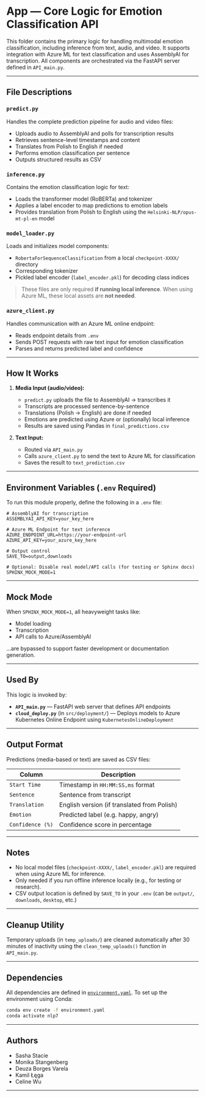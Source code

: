 
# App — Core Logic for Emotion Classification API

This folder contains the primary logic for handling multimodal emotion classification, including inference from text, audio, and video. It supports integration with Azure ML for text classification and uses AssemblyAI for transcription. All components are orchestrated via the FastAPI server defined in `API_main.py`.

---

## File Descriptions

### `predict.py`
Handles the complete prediction pipeline for audio and video files:
- Uploads audio to AssemblyAI and polls for transcription results
- Retrieves sentence-level timestamps and content
- Translates from Polish to English if needed
- Performs emotion classification per sentence
- Outputs structured results as CSV

### `inference.py`
Contains the emotion classification logic for text:
- Loads the transformer model (RoBERTa) and tokenizer
- Applies a label encoder to map predictions to emotion labels
- Provides translation from Polish to English using the `Helsinki-NLP/opus-mt-pl-en` model

### `model_loader.py`
Loads and initializes model components:
- `RobertaForSequenceClassification` from a local `checkpoint-XXXX/` directory
- Corresponding tokenizer
- Pickled label encoder (`label_encoder.pkl`) for decoding class indices

> These files are only required **if running local inference**. When using Azure ML, these local assets are **not needed**.

### `azure_client.py`
Handles communication with an Azure ML online endpoint:
- Reads endpoint details from `.env`
- Sends POST requests with raw text input for emotion classification
- Parses and returns predicted label and confidence

---

## How It Works

1. **Media Input (audio/video):**
   - `predict.py` uploads the file to AssemblyAI → transcribes it
   - Transcripts are processed sentence-by-sentence
   - Translations (Polish → English) are done if needed
   - Emotions are predicted using Azure or (optionally) local inference
   - Results are saved using Pandas in `final_predictions.csv`

2. **Text Input:**
   - Routed via `API_main.py`
   - Calls `azure_client.py` to send the text to Azure ML for classification
   - Saves the result to `text_prediction.csv`

---

## Environment Variables (`.env` Required)

To run this module properly, define the following in a `.env` file:

```env
# AssemblyAI for transcription
ASSEMBLYAI_API_KEY=your_key_here

# Azure ML Endpoint for text inference
AZURE_ENDPOINT_URL=https://your-endpoint-url
AZURE_API_KEY=your_azure_key_here

# Output control
SAVE_TO=output,downloads

# Optional: Disable real model/API calls (for testing or Sphinx docs)
SPHINX_MOCK_MODE=1
```

---

## Mock Mode

When `SPHINX_MOCK_MODE=1`, all heavyweight tasks like:
- Model loading
- Transcription
- API calls to Azure/AssemblyAI

...are bypassed to support faster development or documentation generation.

---

## Used By

This logic is invoked by:
- **`API_main.py`** — FastAPI web server that defines API endpoints
- **`cloud_deploy.py`** (in `src/deployment/`) — Deploys models to Azure Kubernetes Online Endpoint using `KubernetesOnlineDeployment`

---

## Output Format

Predictions (media-based or text) are saved as CSV files:

| Column           | Description                                |
|------------------|--------------------------------------------|
| `Start Time`     | Timestamp in `HH:MM:SS,ms` format          |
| `Sentence`       | Sentence from transcript                   |
| `Translation`    | English version (if translated from Polish)|
| `Emotion`        | Predicted label (e.g. happy, angry)        |
| `Confidence (%)` | Confidence score in percentage             |

---

## Notes

- No local model files (`checkpoint-XXXX/`, `label_encoder.pkl`) are required when using Azure ML for inference.
- Only needed if you run offline inference locally (e.g., for testing or research).
- CSV output location is defined by `SAVE_TO` in your `.env` (can be `output/`, `downloads`, `desktop`, etc.)

---

## Cleanup Utility

Temporary uploads (in `temp_uploads/`) are cleaned automatically after 30 minutes of inactivity using the `clean_temp_uploads()` function in `API_main.py`.

---

## Dependencies

All dependencies are defined in [`environment.yaml`](../environment.yaml).
To set up the environment using Conda:

```bash
conda env create -f environment.yaml
conda activate nlp7
```

---

## Authors

- Sasha Stacie
- Monika Stangenberg
- Deuza Borges Varela
- Kamil Łęga
- Celine Wu

---
